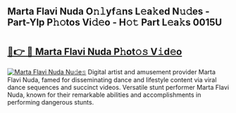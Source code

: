 ## Marta Flavi Nuda O𝚗𝚕yf𝚊ns L𝚎a𝚔ed N𝚞𝚍es - Part-Ylp P𝚑𝚘tos Vi𝚍𝚎o - H𝚘𝚝 Part L𝚎a𝚔s 0015U

# <h2><a href="http://kf7nt7v.oniu.top/?m=Marta+Flavi+Nuda">🔗👉 🔴 Marta Flavi Nuda P𝚑ot𝚘𝚜 V𝚒d𝚎o</a></h2>

[![Marta Flavi Nuda Nu𝚍e𝚜](https://i.imgur.com/0qMVB7G.gif)](http://kf7nt7v.oniu.top/?m=Marta+Flavi+Nuda)
Digital artist and amusement provider Marta Flavi Nuda, famed for disseminating dance and lifestyle content via viral dance sequences and succinct videos. Versatile stunt performer Marta Flavi Nuda, known for their remarkable abilities and accomplishments in performing dangerous stunts.  
